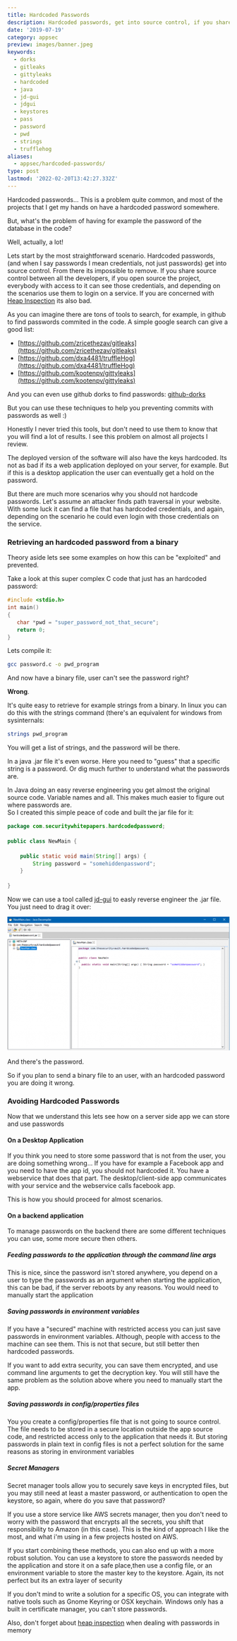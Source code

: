 ```yaml
---
title: Hardcoded Passwords
description: Hardcoded passwords, get into source control, if you share source control between all the developers, if you open source the project, everybody with access to it can see those credentials.
date: '2019-07-19'
category: appsec
preview: images/banner.jpeg
keywords:
  - dorks
  - gitleaks
  - gittyleaks
  - hardcoded
  - java
  - jd-gui
  - jdgui
  - keystores
  - pass
  - password
  - pwd
  - strings
  - trufflehog
aliases:
  - appsec/hardcoded-passwords/
type: post
lastmod: '2022-02-20T13:42:27.332Z'
---
```


Hardcoded passwords... This is a problem quite common, and most of the projects that I get my hands on have a hardcoded password somewhere.

But, what's the problem of having for example the password of the database in the code?

Well, actually, a lot!

Lets start by the most straightforward scenario. Hardcoded passwords, (and when I say passwords I mean credentials, not just passwords) get into source control. From there its impossible to remove. If you share source control between all the developers, if you open source the project, everybody with access to it can see those credentials, and depending on the scenarios use them to login on a service. If you are concerned with [Heap Inspection](https://thesecurityvault.com/heap-inspection) its also bad.

As you can imagine there are tons of tools to search, for example, in github to find passwords commited in the code. A simple google search can give a good list:

- [https://github.com/zricethezav/gitleaks](https://github.com/zricethezav/gitleaks)
- [https://github.com/dxa4481/truffleHog](https://github.com/dxa4481/truffleHog)
- [https://github.com/kootenpv/gittyleaks](https://github.com/kootenpv/gittyleaks)

And you can even use github dorks to find passwords: [github-dorks](https://github.com/techgaun/github-dorks)

But you can use these techniques to help you preventing commits with passwords as well :)

Honestly I never tried this tools, but don't need to use them to know that you will find a lot of results. I see this problem on almost all projects I review.

The deployed version of the software will also have the keys hardcoded. Its not as bad if its a web application deployed on your server, for example. But if this is a desktop application the user can eventually get a hold on the password.

But there are much more scenarios why you should not hardcode passwords. Let's assume an attacker finds path traversal in your website. With some luck it can find a file that has hardcoded credentials, and again, depending on the scenario he could even login with those credentials on the service.

### Retrieving an hardcoded password from a binary

Theory aside lets see some examples on how this can be "exploited" and prevented.

Take a look at this super complex C code that just has an hardcoded password:

```c
#include <stdio.h>
int main()
{
   char *pwd = "super_password_not_that_secure";
   return 0;
}
```

Lets compile it:

```bash
gcc password.c -o pwd_program
```

And now have a binary file, user can't see the password right?

**Wrong**.

It's quite easy to retrieve for example strings from a binary. In linux you can do this with the strings command (there's an equivalent for windows from sysinternals:

```bash
strings pwd_program
```

You will get a list of strings, and the password will be there.

In a java .jar file it's even worse. Here you need to "guess" that a specific string is a password. Or dig much further to understand what the passwords are.

In Java doing an easy reverse engineering you get almost the original source code. Variable names and all. This makes much easier to figure out where passwords are.  
So I created this simple peace of code and built the jar file for it:

```java
package com.securitywhitepapers.hardcodedpassword;

public class NewMain {

    public static void main(String[] args) {
        String password = "somehiddenpassword";
    }

}
```

Now we can use a tool called [jd-gui](https://github.com/java-decompiler/jd-gui/releases) to easly reverse engineer the .jar file. You just need to drag it over:

[![source decompiled in jd-gui](images/jdgui.png)](images/jdgui.png)

And there's the password.

So if you plan to send a binary file to an user, with an hardcoded password you are doing it wrong.

### Avoiding Hardcoded Passwords

Now that we understand this lets see how on a server side app we can store and use passwords

#### On a Desktop Application

If you think you need to store some password that is not from the user, you are doing something wrong... If you have for example a Facebook app and you need to have the app id, you should not hardcoded it. You have a webservice that does that part. The desktop/client-side app communicates with your service and the webservice calls facebook app.

This is how you should proceed for almost scenarios.

#### On a backend application

To manage passwords on the backend there are some different techniques you can use, some more secure then others.

##### Feeding passwords to the application through the command line args

This is nice, since the password isn't stored anywhere, you depend on a user to type the passwords as an argument when starting the application, this can be bad, if the server reboots by any reasons. You would need to manually start the application

##### Saving passwords in environment variables

If you have a "secured" machine with restricted access you can just save passwords in environment variables. Although, people with access to the machine can see them. This is not that secure, but still better then hardcoded passwords.

If you want to add extra security, you can save them encrypted, and use command line arguments to get the decryption key. You will still have the same problem as the solution above where you need to manually start the app.

##### Saving passwords in config/properties files

You you create a config/properties file that is not going to source control. The file needs to be stored in a secure location outside the app source code, and restricted access only to the application that needs it. But storing passwords in plain text in config files is not a perfect solution for the same reasons as storing in environment variables

##### Secret Managers

Secret manager tools allow you to securely save keys in encrypted files, but you may still need at least a master password, or authentication to open the keystore, so again, where do you save that password?

If you use a store service like AWS secrets manager, then you don't need to worry with the password that encrypts all the secrets, you shift that responsibility to Amazon (in this case). This is the kind of approach I like the most, and what i'm using in a few projects hosted on AWS.

If you start combining these methods, you can also end up with a more robust solution. You can use a keystore to store the passwords needed by the application and store it on a safe place,then use a config file, or an environment variable to store the master key to the keystore. Again, its not perfect but its an extra layer of security

If you don't mind to write a solution for a specific OS, you can integrate with native tools such as Gnome Keyring or OSX keychain. Windows only has a built in certificate manager, you can't store passwords.

Also, don't forget about [heap inspection](https://thesecurityvault.com/appsec/heap-inspection/) when dealing with passwords in memory

